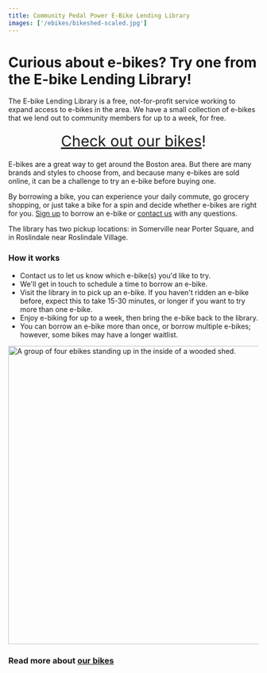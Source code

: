 ```yaml
---
title: Community Pedal Power E-Bike Lending Library
images: ['/ebikes/bikeshed-scaled.jpg']
---
```


# Curious about e-bikes? Try one from the E-bike Lending Library!

The E-bike Lending Library is a free, not-for-profit service working to expand
access to e-bikes in the area. We have a small collection of e-bikes that we
lend out to community members for up to a week, for free.

<div style="text-align: center; font-size: 30px; margin: 20px"><a href="/our-bikes/">Check out our bikes</a>!</div>

E-bikes are a great way to get around the Boston area. But there are
many brands and styles to choose from, and because many e-bikes are sold
online, it can be a challenge to try an e-bike before buying one.

By borrowing a bike, you can experience your daily commute, go grocery
shopping, or just take a bike for a spin and decide whether e-bikes are right
for you. [Sign up](https://forms.gle/WkBo3KS4jfbQtgAr7) to borrow an e-bike or
[contact us](mailto:librarians@communitypedalpower.org) with any questions.

The library has two pickup locations: in Somerville near Porter Square, and in Roslindale near Roslindale Village.

### How it works

* Contact us to let us know which e-bike(s) you'd like to try.
* We'll get in touch to schedule a time to borrow an e-bike.
* Visit the library in to pick up an e-bike. If you haven't
    ridden an e-bike before, expect this to take 15-30 minutes, or
    longer if you want to try more than one e-bike.
* Enjoy e-biking for up to a week, then bring the e-bike back to the
    library.
* You can borrow an e-bike more than once, or borrow multiple e-bikes;
  however, some bikes may have a longer waitlist.


<img src="/ebikes/bikeshed-scaled.jpg" width=600 alt="A group of four ebikes standing up in the inside of a wooded shed." />

### Read more about [our bikes](/our-bikes)
